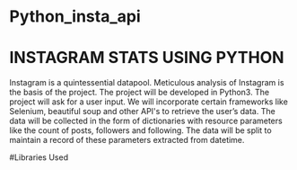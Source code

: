 # Python_insta_api

#  INSTAGRAM STATS USING PYTHON

Instagram is a quintessential datapool. Meticulous analysis of Instagram is the
basis of the project. The project will be developed in Python3. The project will ask
for a user input. We will incorporate certain frameworks like Selenium,
beautiful soup and other API's to retrieve the user’s data.
The data will be collected in the form of dictionaries with resource parameters like
the count of posts, followers and following. The data will be split to maintain a
record of these parameters extracted from datetime.

#Libraries Used
